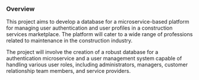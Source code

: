 ### Overview

This project aims to develop a database for a microservice-based platform for managing user authentication and user profiles in a construction services marketplace. The platform will cater to a wide range of professions related to maintenance in the construction industry.

The project will involve the creation of a robust database for a authentication microservice and a user management system capable of handling various user roles, including administrators, managers, customer relationship team members, and service providers.
